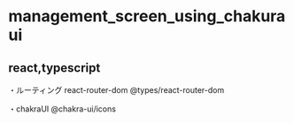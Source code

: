 # management_screen_using_chakuraui

## react,typescript

・ルーティング
react-router-dom
@types/react-router-dom

・chakraUI
@chakra-ui/icons
